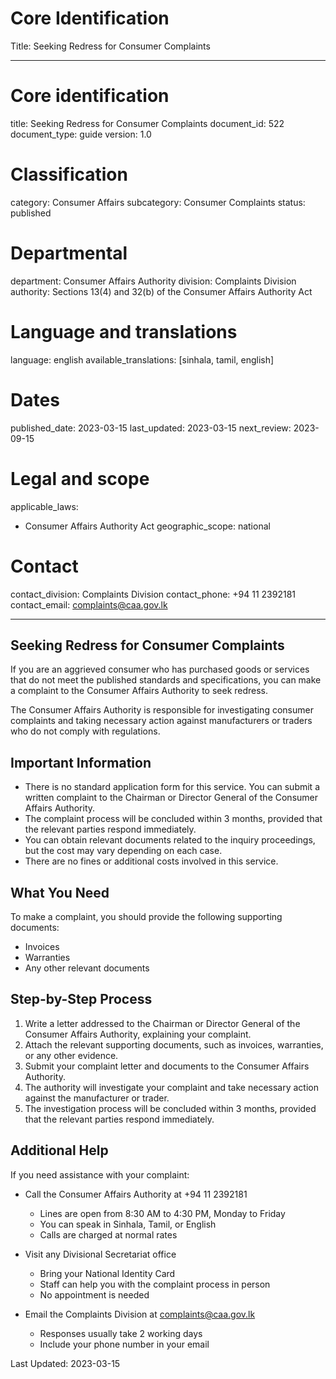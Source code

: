 # Core Identification
Title: Seeking Redress for Consumer Complaints

---
# Core identification
title: Seeking Redress for Consumer Complaints
document_id: 522
document_type: guide
version: 1.0

# Classification
category: Consumer Affairs
subcategory: Consumer Complaints
status: published

# Departmental
department: Consumer Affairs Authority
division: Complaints Division
authority: Sections 13(4) and 32(b) of the Consumer Affairs Authority Act

# Language and translations
language: english
available_translations: [sinhala, tamil, english]

# Dates
published_date: 2023-03-15
last_updated: 2023-03-15
next_review: 2023-09-15

# Legal and scope
applicable_laws:
 - Consumer Affairs Authority Act
geographic_scope: national

# Contact
contact_division: Complaints Division
contact_phone: +94 11 2392181
contact_email: complaints@caa.gov.lk

---

## Seeking Redress for Consumer Complaints

If you are an aggrieved consumer who has purchased goods or services that do not meet the published standards and specifications, you can make a complaint to the Consumer Affairs Authority to seek redress.

The Consumer Affairs Authority is responsible for investigating consumer complaints and taking necessary action against manufacturers or traders who do not comply with regulations.

## Important Information

- There is no standard application form for this service. You can submit a written complaint to the Chairman or Director General of the Consumer Affairs Authority.
- The complaint process will be concluded within 3 months, provided that the relevant parties respond immediately.
- You can obtain relevant documents related to the inquiry proceedings, but the cost may vary depending on each case.
- There are no fines or additional costs involved in this service.

## What You Need

To make a complaint, you should provide the following supporting documents:
- Invoices
- Warranties
- Any other relevant documents

## Step-by-Step Process

1. Write a letter addressed to the Chairman or Director General of the Consumer Affairs Authority, explaining your complaint.
2. Attach the relevant supporting documents, such as invoices, warranties, or any other evidence.
3. Submit your complaint letter and documents to the Consumer Affairs Authority.
4. The authority will investigate your complaint and take necessary action against the manufacturer or trader.
5. The investigation process will be concluded within 3 months, provided that the relevant parties respond immediately.

## Additional Help

If you need assistance with your complaint:

- Call the Consumer Affairs Authority at +94 11 2392181
    - Lines are open from 8:30 AM to 4:30 PM, Monday to Friday
    - You can speak in Sinhala, Tamil, or English
    - Calls are charged at normal rates

- Visit any Divisional Secretariat office
    - Bring your National Identity Card
    - Staff can help you with the complaint process in person
    - No appointment is needed

- Email the Complaints Division at complaints@caa.gov.lk
    - Responses usually take 2 working days
    - Include your phone number in your email

Last Updated: 2023-03-15